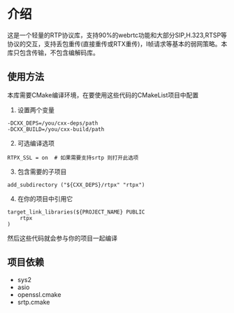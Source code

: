 # 介绍
这是一个轻量的RTP协议库，支持90%的webrtc功能和大部分SIP,H.323,RTSP等协议的交互，支持丢包重传(直接重传或RTX重传)，I帧请求等基本的弱网策略。本库只包含传输，不包含编解码库。

## 使用方法
本库需要CMake编译环境，在要使用这些代码的CMakeList项目中配置
1. 设置两个变量
```
-DCXX_DEPS=/you/cxx-deps/path
-DCXX_BUILD=/you/cxx-build/path
```
2. 可选编译选项
```
RTPX_SSL = on  # 如果需要支持srtp 则打开此选项

```
3. 包含需要的子项目
```
add_subdirectory ("${CXX_DEPS}/rtpx" "rtpx")
```

4. 在你的项目中引用它
```
target_link_libraries(${PROJECT_NAME} PUBLIC
	rtpx
)
```
然后这些代码就会参与你的项目一起编译


## 项目依赖
- sys2
- asio
- openssl.cmake
- srtp.cmake